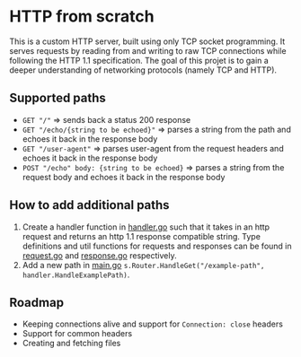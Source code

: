 # HTTP from scratch

This is a custom HTTP server, built using only TCP socket programming. It serves requests by reading from and writing to raw TCP
connections while following the HTTP 1.1 specification. The goal of this projet is to gain a deeper understanding of networking
protocols (namely TCP and HTTP).

## Supported paths

- `GET "/"` => sends back a status 200 response
- `GET "/echo/{string to be echoed}"` => parses a string from the path and echoes it back in the response body
- `GET "/user-agent"` => parses user-agent from the request headers and echoes it back in the response body
- `POST "/echo" body: {string to be echoed}` => parses a string from the request body and echoes it back in the response body

## How to add additional paths

1. Create a handler function in [handler.go](internal/handler/handler.go) such that it takes in an http request and
   returns an http 1.1 response compatible string. Type definitions and util functions for requests and responses
   can be found in [request.go](internal/http/request.go) and [response.go](internal/http/response.go) respectively.
2. Add a new path in [main.go](cmd/main.go) `s.Router.HandleGet("/example-path", handler.HandleExamplePath)`.

## Roadmap

- Keeping connections alive and support for `Connection: close` headers
- Support for common headers
- Creating and fetching files
